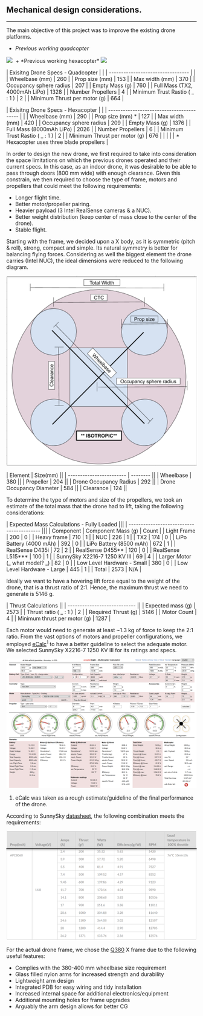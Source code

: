 ## Mechanical design considerations.
---

The main objective of this project was to improve the existing drone platforms.


  + *Previous working quadcopter*
<kbd>
  <img src="https://drive.google.com/uc?export=view&id=1S6N-BE8nQSU5emsR-n_m0tD9OuC-3pNb">
</kbd>
  + *Previous working hexacopter*
  <kbd>
    <img src="https://drive.google.com/uc?export=view&id=1Fe6wwjZy6Nwv8JpEMQuKM2kAXpSoLfZj">
  </kbd>  

  | Exisitng Drone Specs - Quadcopter | |
  | --------------------------------- |     |
  | Wheelbase (mm)                    | 260 |
  | Prop size (mm)                    | 153 |
  | Max width (mm)                    | 370 |
  | Occupancy sphere radius           | 207 |
  | Empty Mass (g)                    | 760 |
  | Full Mass (TX2, 4000mAh LiPo)     | 1328 |
  | Number Propellers                 | 4 |
  | Minimum Trust Rastio ( \_ : 1 )   | 2 |
  | Minimum Thrust per motor (g)      | 664 |

  | Exisitng Drone Specs - Hexacopter         | |
  | ----------------------------------------- | |
  | Wheelbase (mm)                            | 290 |
  | Prop size (mm) \*                         | 127 |
  | Max width (mm)                            | 420 |
  | Occupancy sphere radius                   | 209 |
  | Empty Mass (g)                            | 1376 |
  | Full Mass (8000mAh LiPo)                  | 2026 |
  | Number Propellers                         | 6 |
  | Minimum Trust Rastio ( \_ : 1 )           | 2 |
  | Minimum Thrust per motor (g)              | 676 |
  |                                           |  |
  | \* Hexacopter uses three blade propellers |

 In order to design the new drone, we first required to take into consideration the space limitations on which the previous drones operated and their current specs. In this case, as an indoor drone, it was desirable to be able to pass through doors (800 mm wide) with enough clearance. Given this constrain, we then required to choose the type of frame, motors and propellers that could meet the following requirements:

  + Longer flight time.
  + Better motor/propeller pairing.
  + Heavier payload (3 Intel RealSense cameras & a NUC).
  + Better weight distribution (keep center of mass close to the center of the drone).
  + Stable flight.

Starting with the frame, we decided upon a X body, as it is symmetric (pitch & roll), strong, compact and simple. Its natural symmetry  is better for balancing flying forces. Considering as well the biggest element the drone carries (Intel NUC), the ideal dimensions were reduced to the following diagram.

<kbd>
  <img src="../../img/dimension_diagram.png">
</kbd>

| Element                  | Size(mm) ||
| ------------------------ | -------- ||
| Wheelbase                | 380      ||
| Propeller                | 204      ||
| Drone Occupancy Radius   | 292      ||
| Drone Occupancy Diameter | 584      ||
| Clearance                | 124      ||

To determine the type of motors and size of the propellers, we took an estimate of the total mass that the drone had to lift, taking the following considerations:

| Expected Mass Calculations - Fully Loaded |||
| ----------------------------------------- |||
| Component                                 | Component Mass (g) | Count |
| Light Frame                               | 200 | 0 |
| Heavy frame                               | 710 | 1 |
| NUC                                       | 226 | 1 |
| TX2                                       | 174 | 0 |
| LiPo Battery (4000 mAh)                   | 392 | 0 |
| LiPo Battery (8500 mAh)                   | 672 | 1 |
| RealSense D435i                           | 72 | 2 |
| RealSense D455\*\*                        | 120 | 0 |
| RealSense L515\*\*\*                      | 100 | 1 |
| SunnySky X2216-7 1250 KV III              | 69 | 4 |
| Larger Motor (\_ what model? \_)          | 82 | 0 |
| Low Level Hardware - Small                | 380 | 0 |
| Low Level Hardware - Large                | 445 | 1 |
| Total                                     | 2573 | N/A |

Ideally we want to have a hovering lift force equal to the weight of the drone, that is a thrust ratio of 2:1. Hence, the maximum thrust we need to generate is 5146 g.

| Thrust Calculations          ||
| ---------------------------- ||
| Expected mass (g)            | 2573 |
| Thrust ratio ( \_ : 1 )      | 2 |
| Required Thrust (g)          | 5146 |
| Motor Count                  | 4 |
| Minimum thrust per motor (g) | 1287 |

Each motor would need to generate at least ~1.3 kg of force to keep the 2:1 ratio.
From the vast options of motors and propeller configurations, we employed [eCalc](https://www.ecalc.ch/xcoptercalc.php)<sup>1</sup> to have a better guideline to select the adequate motor. We selected SunnySky X2216-7 1250 KV III for its ratings and specs.

<kbd>
  <img src="../../img/calculations.png">
</kbd>  

1. eCalc was taken as a rough estimate/guideline of the final performance of the drone.

According to SunnySky [datasheet](https://sunnyskyusa.com/collections/x-v3-motors/products/sunnysky-x2216), the following combination meets the requirements:

<kbd>
  <img src="../../img/sunnysky.png">
</kbd>  


For the actual drone frame, we chose the [Q380](https://www.rcnhobby.com/se/hmf-totem-q380-380mm-fpv-4-axel-mini-quadcopter-frame-kit.html) X frame due to the following useful features:
  + Complies with the 380-400 mm wheelbase size requirement
  + Glass filled nylon arms for increased strength and durability
  + Lightweight arm design
  + Integrated PDB for easy wiring and tidy installation
  + Increased internal space for additional electronics/equipment
  + Additional mounting holes for frame upgrades
  + Arguably the arm design allows for better CG
